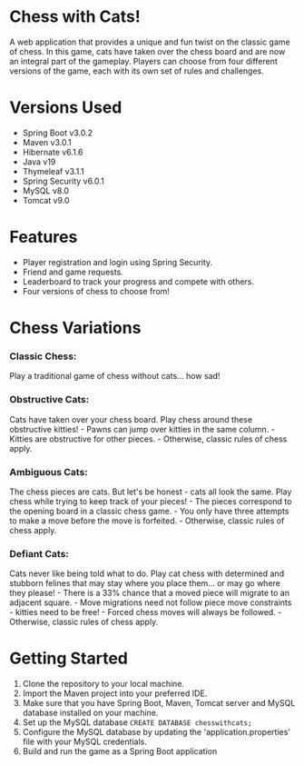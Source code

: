 # Chess with Cats!

A web application that provides  a unique and fun twist on the classic game of chess. 
In this game, cats have taken over the chess board and are now an integral part of the gameplay. 
Players can choose from four different versions of the game, each with its own set of rules and challenges. 

# Versions Used

- Spring Boot v3.0.2
- Maven v3.0.1
- Hibernate v6.1.6
- Java v19
- Thymeleaf v3.1.1
- Spring Security v6.0.1
- MySQL v8.0
- Tomcat v9.0

# Features

- Player registration and login using Spring Security.
- Friend and game requests.
- Leaderboard to track your progress and compete with others.
- Four versions of chess to choose from!

# Chess Variations
### Classic Chess: 
Play a traditional game of chess without cats... how sad!
### Obstructive Cats: 
Cats have taken over your chess board. Play chess around these obstructive kitties!
    - Pawns can jump over kitties in the same column.
    - Kitties are obstructive for other pieces.
    - Otherwise, classic rules of chess apply.
### Ambiguous Cats: 
The chess pieces are cats. But let's be honest - cats all look the same. Play chess while trying to keep track of your pieces!
    - The pieces correspond to the opening board in a classic chess game.
    - You only have three attempts to make a move before the move is forfeited.
    - Otherwise, classic rules of chess apply.
### Defiant Cats: 
Cats never like being told what to do. Play cat chess with determined and stubborn felines that may stay where you place them... or may go where they please!
    - There is a 33% chance that a moved piece will migrate to an adjacent square.
    - Move migrations need not follow piece move constraints - kitties need to be free!
    - Forced chess moves will always be followed.
    - Otherwise, classic rules of chess apply.
    
# Getting Started
1. Clone the repository to your local machine.
2. Import the Maven project into your preferred IDE. 
3. Make sure that you have Spring Boot, Maven, Tomcat server and MySQL database installed on your machine.
4. Set up the MySQL database ```CREATE DATABASE chesswithcats;```
5. Configure the MySQL database by updating the 'application.properties' file with your MySQL credentials.
6. Build and run the game as a Spring Boot application
